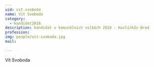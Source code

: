 ```yaml
---
uid: vit.svoboda
name: Vít Svoboda
category:
  - kandidat2018
description: kandidát v komunálních volbách 2018 - Havlíčkův Brod
profession: 
img: people/vit-svoboda.jpg
mail:
  
---
```


Vít Svoboda
